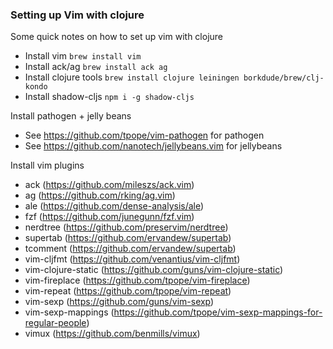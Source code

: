 ### Setting up Vim with clojure

Some quick notes on how to set up vim with clojure

-   Install vim `brew install vim`
-   Install ack/ag `brew install ack ag`
-   Install clojure tools `brew install clojure leiningen borkdude/brew/clj-kondo`
-   Install shadow-cljs `npm i -g shadow-cljs`

Install pathogen + jelly beans

-   See https://github.com/tpope/vim-pathogen for pathogen
-   See https://github.com/nanotech/jellybeans.vim for jellybeans

Install vim plugins

-   ack (https://github.com/mileszs/ack.vim)
-   ag (https://github.com/rking/ag.vim)
-   ale (https://github.com/dense-analysis/ale)
-   fzf (https://github.com/junegunn/fzf.vim)
-   nerdtree (https://github.com/preservim/nerdtree)
-   supertab (https://github.com/ervandew/supertab)
-   tcomment (https://github.com/ervandew/supertab)
-   vim-cljfmt (https://github.com/venantius/vim-cljfmt)
-   vim-clojure-static (https://github.com/guns/vim-clojure-static)
-   vim-fireplace (https://github.com/tpope/vim-fireplace)
-   vim-repeat (https://github.com/tpope/vim-repeat)
-   vim-sexp (https://github.com/guns/vim-sexp)
-   vim-sexp-mappings (https://github.com/tpope/vim-sexp-mappings-for-regular-people)
-   vimux (https://github.com/benmills/vimux)

